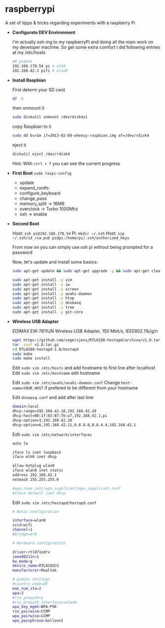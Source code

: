 raspberrypi
===========

A set of tipps &amp; tricks regarding experiments with a raspberry Pi
* **Configurate DEV Environment**
	
	I'm actually ssh-ing to my raspberryPi and doing all the main work on my developer machine. So get some extra comfort I did following entries at my 
	/etc/hosts
	```bash
	## pimote
	192.168.178.54 pi # eth0
	192.168.42.1 pifi # wlan0
	```

* **Install Raspbian**

	First determ your SD card
	```bash
	df -h
	```
	then unmount it
	```bash
	sudo diskutil unmount /dev/disk4s1
	```
	copy Raspbian to it
	```bash
	sudo dd bs=1m if=2013-02-09-wheezy-raspbian.img of=/dev/rdisk4
	```
	eject it
	```bash
	diskutil eject /dev/rdisk4
	```
	Hint: With ```ctrl + T``` you can see the current progress

* **First Boot**
  ```sudo raspi-config```
  * update
  * expand_rootfs
  * configure_keyboard
  * change_pass
  * memory_split -> 16MB
  * overclock -> Turbo 1000Mhz
  * ssh -> enable
  

* **Second Boot**
  
	Host: ```ssh pi@192.168.178.54```
	Pi: ```mkdir ~/.ssh```
	Host: ```scp ~/.ssh/id_rsa.pub pi@pi:/home/pi/.ssh/authorized_keys```
	
	From now on you can simply use ssh pi without being prompted for a password
	
	Now, let's update and install some basics:
	```bash
	sudo apt-get update && sudo apt-get upgrade -y && sudo apt-get clean
	```
	```bash
	sudo apt-get install -y vim
	sudo apt-get install -y iw
	sudo apt-get install -y screen
	sudo apt-get install -y avahi-daemon
	sudo apt-get install -y htop
	sudo apt-get install -y dnsmasq
	sudo apt-get install -y tree
	sudo apt-get install -y git-core	
	```
	

* **Wireless USB Adapter**
  
  EDIMAX EW-7811UN Wireless USB Adapter, 150 Mbit/s, IEEE802.11b/g/n 

	```bash
	wget https://github.com/segersjens/RTL8188-hostapd/archive/v1.0.tar.gz
	tar -zxvf v1.0.tar.gz
	cd RTL8188-hostapd-1.0/hostapd
	sudo make
	sudo make install
	```
	Edit ```sudo vim /etc/hosts``` and add hostname to first line after localhost
	Edit ```sudo vim /etc/hostname``` edit hostname
	
	Edit ```sudo vim /etc/avahi/avahi-daemon.conf```
	Change ```host-name=YOUR_HOST``` if prefered to be different from your hostname
	
	Edit ```dnsmasq.conf``` and add after last line:
	```bash
	domain=local
	dhcp-range=192.168.42.10,192.168.42.10
	dhcp-host=80:1f:02:87:7b:a7,192.168.42.1,pi
	dhcp-option=3,192.168.42.10
	dhcp-option=6,192.168.42.11,8.8.8.8,8.8.4.4,192.168.42.1
	```
	
	Edit ```sudo vim /etc/network/interfaces```
	```bash
	auto lo
	
	iface lo inet loopback
	iface eth0 inet dhcp
	
	allow-hotplug wlan0
	iface wlan0 inet static
	address 192.168.42.1
	netmask 255.255.255.0
	
	#wpa-roam /etc/wpa_supplicant/wpa_supplicant.conf
	#iface default inet dhcp
	```
	
	Edit ```sudo vim /etc/hostapd/hostapd.conf```
	```bash
	# Basic configuration

	interface=wlan0
	ssid=wifi
	channel=1
	#bridge=br0

	# Hardware configuration

	driver=rtl871xdrv
	ieee80211n=1
	hw_mode=g
	device_name=RTL8192CU
	manufacturer=Realtek

	# pimote settings
	#country_code=DE
	max_num_sta=2
	wpa=2
	#rsn_preauth=1
	#rsn_preauth_interfaces=wlan0
	wpa_key_mgmt=WPA-PSK
	rsn_pairwise=CCMP
	wpa_pairwise=CCMP
	wpa_passphrase=balloon1
	```

